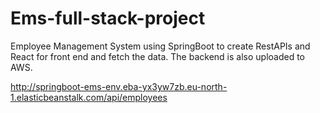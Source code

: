 # Ems-full-stack-project
Employee Management System using SpringBoot to create RestAPIs and React for front end and fetch the data. The backend is also uploaded to AWS.

http://springboot-ems-env.eba-yx3yw7zb.eu-north-1.elasticbeanstalk.com/api/employees
